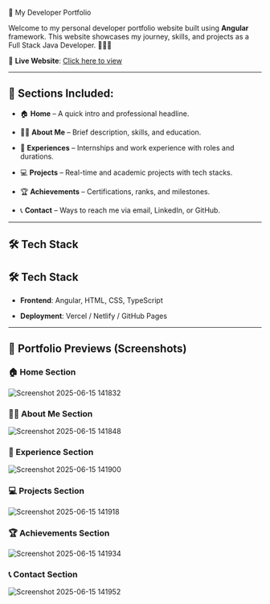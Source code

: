 🚀 My Developer Portfolio

Welcome to my personal developer portfolio website built using **Angular** framework. This website showcases my journey, skills, and projects as a Full Stack Java Developer. 👨‍💻✨

🔗 **Live Website**: [Click here to view](https://portfolio-amber-delta-59.vercel.app/)

---

## 📂 Sections Included:

- 🏠 **Home** – A quick intro and professional headline.
  
- 🙋‍♂️ **About Me** – Brief description, skills, and education.
  
- 💼 **Experiences** – Internships and work experience with roles and durations.

- 💻 **Projects** – Real-time and academic projects with tech stacks.
  
- 🏆 **Achievements** – Certifications, ranks, and milestones.
  
- 📞 **Contact** – Ways to reach me via email, LinkedIn, or GitHub.

---

## 🛠️ Tech Stack

## 🛠️ Tech Stack

- **Frontend**: Angular, HTML, CSS, TypeScript
  
- **Deployment**: Vercel / Netlify / GitHub Pages

---

## 📸 Portfolio Previews (Screenshots)

### 🏠 Home Section

![Screenshot 2025-06-15 141832](https://github.com/user-attachments/assets/26313bc8-b387-4973-8e46-fdc64232bd7d)

### 🙋‍♂️ About Me Section

![Screenshot 2025-06-15 141848](https://github.com/user-attachments/assets/4edfbb7f-e6dc-4bb5-8fef-c646056dba54)


### 💼 Experience Section

![Screenshot 2025-06-15 141900](https://github.com/user-attachments/assets/7ba3acf2-7304-47a2-ac05-b3d0dd46a00b)


### 💻 Projects Section

![Screenshot 2025-06-15 141918](https://github.com/user-attachments/assets/4344457b-7e41-408f-a451-3d6da8448738)


### 🏆 Achievements Section

![Screenshot 2025-06-15 141934](https://github.com/user-attachments/assets/1d034140-ebb1-4cac-b6b9-fd4636144c61)


### 📞 Contact Section

![Screenshot 2025-06-15 141952](https://github.com/user-attachments/assets/61417fde-96d0-4ed8-9c17-f28880fec2d9)



